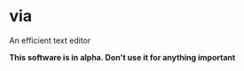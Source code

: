 # via
An efficient text editor

**This software is in alpha. Don't use it for anything important**

